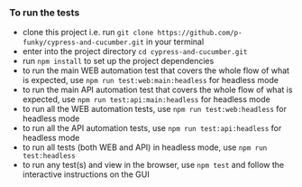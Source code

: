 ### To run the tests

- clone this project i.e. run `git clone https://github.com/p-funky/cypress-and-cucumber.git` in your terminal
- enter into the project directory `cd cypress-and-cucumber.git`
- run `npm install` to set up the project dependencies
- to run the main WEB automation test that covers the whole flow of what is expected, use `npm run test:web:main:headless` for headless mode
- to run the main API automation test that covers the whole flow of what is expected, use `npm run test:api:main:headless` for headless mode
- to run all the WEB automation tests, use `npm run test:web:headless` for headless mode
- to run all the API automation tests, use `npm run test:api:headless` for headless mode
- to run all tests (both WEB and API) in headless mode, use `npm run test:headless`
- to run any test(s) and view in the browser, use `npm test` and follow the interactive instructions on the GUI
